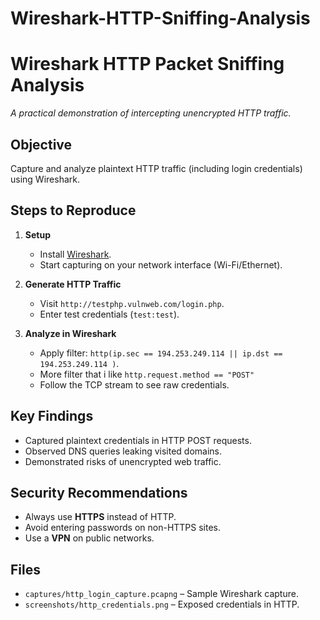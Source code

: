 # Wireshark-HTTP-Sniffing-Analysis

# **Wireshark HTTP Packet Sniffing Analysis**  
_A practical demonstration of intercepting unencrypted HTTP traffic._  

## **Objective**  
Capture and analyze plaintext HTTP traffic (including login credentials) using Wireshark.  

## **Steps to Reproduce**  
1. **Setup**  
   - Install [Wireshark](https://www.wireshark.org/).  
   - Start capturing on your network interface (Wi-Fi/Ethernet).  

2. **Generate HTTP Traffic**  
   - Visit `http://testphp.vulnweb.com/login.php`.  
   - Enter test credentials (`test:test`).  

3. **Analyze in Wireshark**  
   - Apply filter: `http(ip.sec == 194.253.249.114 || ip.dst == 194.253.249.114 )`.  
   - More filter that i like `http.request.method == "POST"`
   - Follow the TCP stream to see raw credentials.  

## **Key Findings**  
 - Captured plaintext credentials in HTTP POST requests.  
 - Observed DNS queries leaking visited domains.  
 - Demonstrated risks of unencrypted web traffic.  

## **Security Recommendations**  
- Always use **HTTPS** instead of HTTP.  
- Avoid entering passwords on non-HTTPS sites.  
- Use a **VPN** on public networks.  

## **Files**  
- `captures/http_login_capture.pcapng` – Sample Wireshark capture.  
- `screenshots/http_credentials.png` – Exposed credentials in HTTP.  
